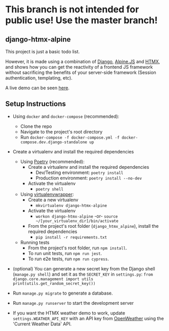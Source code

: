 # This branch is not intended for public use! Use the master branch!

## django-htmx-alpine 

This project is just a basic todo list.

However, it is made using a combination of [Django](https://www.djangoproject.com/), [Alpine.JS](https://openweathermap.org/api) and [HTMX](https://htmx.org/), and shows how you can get the reactivity of a frontend JS framework without sacrificing the benefits of your server-side framework (Session authentication, templating, etc).

A live demo can be seen [here](https://django-htmx-alpine.nicholasmoen.com/).

## Setup Instructions

- Using `docker` and `docker-compose` (recommended):
  - Clone the repo
  - Navigate to the project's root directory
  - Run `docker-compose -f docker-compose.yml -f docker-compose.dev.django-standalone up`

- Create a virtualenv and install the required dependencies
  - Using [Poetry](https://python-poetry.org/docs/) (recommended):
    - Create a virtualenv and install the required dependencies
      - Dev/Testing environment: `poetry install`
      - Production environment: `poetry install --no-dev`
    - Activate the virtualenv
      - `poetry shell`
  - Using [virtualenvwrapper](https://virtualenvwrapper.readthedocs.io/en/latest/):
    - Create a new virtualenv
      - `mkvirtualenv django-htmx-alpine`
    - Activate the virtualenv
      - `workon django-htmx-alpine` -or- `source ~/[your_virtualenv_dir]/bin/activate`
    - From the project's root folder (`django_htmx_alpine`), install the required dependencies
      - `pip install -r requirements.txt`
  - Running tests
    - From the project's root folder, run `npm install`.
    - To run unit tests, run `npm run jest`.
    - To run e2e tests, run `npm run cypress`.

- (optional) You can generate a new secret key from the Django shell (`manage.py shell`) and set it as the `SECRET_KEY` in `settings.py`:
`from django.core.management import utils
    print(utils.get_random_secret_key())`

- Run `manage.py migrate` to generate a database.
- Run `manage.py runserver` to start the development server

- If you want the HTMX weather demo to work, update `settings.WEATHER_API_KEY` with an API key from [OpenWeather](https://openweathermap.org/api) using the 'Current Weather Data' API.
